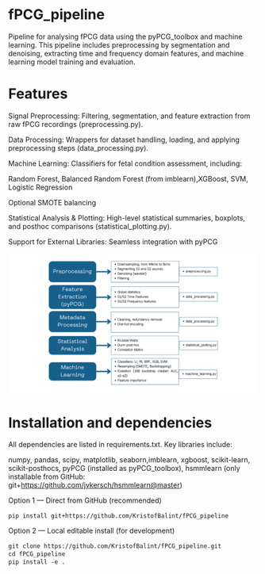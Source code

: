 # fPCG_pipeline
Pipeline for analysing fPCG data using the pyPCG_toolbox and machine learning. This pipeline includes preprocessing by segmentation and denoising, extracting time and frequency domain features, and machine learning model training and evaluation.

# Features
Signal Preprocessing: Filtering, segmentation, and feature extraction from raw fPCG recordings (preprocessing.py).

Data Processing: Wrappers for dataset handling, loading, and applying preprocessing steps (data_processing.py).

Machine Learning: Classifiers for fetal condition assessment, including:

Random Forest, Balanced Random Forest (from imblearn),XGBoost, SVM, Logistic Regression

Optional SMOTE balancing

Statistical Analysis & Plotting: High-level statistical summaries, boxplots, and posthoc comparisons (statistical_plotting.py).

Support for External Libraries: Seamless integration with pyPCG

![Pipeline overview](Data_Pipeline_Doc.png)

# Installation and dependencies

All dependencies are listed in requirements.txt.
Key libraries include:

numpy, pandas, scipy, matplotlib, seaborn,imblearn, xgboost, scikit-learn, scikit-posthocs, pyPCG (installed as pyPCG_toolbox), hsmmlearn (only installable from GitHub: git+https://github.com/jvkersch/hsmmlearn@master)

Option 1 — Direct from GitHub (recommended)
```
pip install git+https://github.com/KristofBalint/fPCG_pipeline
```

Option 2 — Local editable install (for development)

```
git clone https://github.com/KristofBalint/fPCG_pipeline.git
cd fPCG_pipeline
pip install -e .
```
